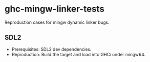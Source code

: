 # ghc-mingw-linker-tests
Reproduction cases for mingw dynamic linker bugs.

SDL2
----
* Prerequisites: SDL2 dev dependencies.
* Reproduction: Build the target and load into GHCi under mingw64.
